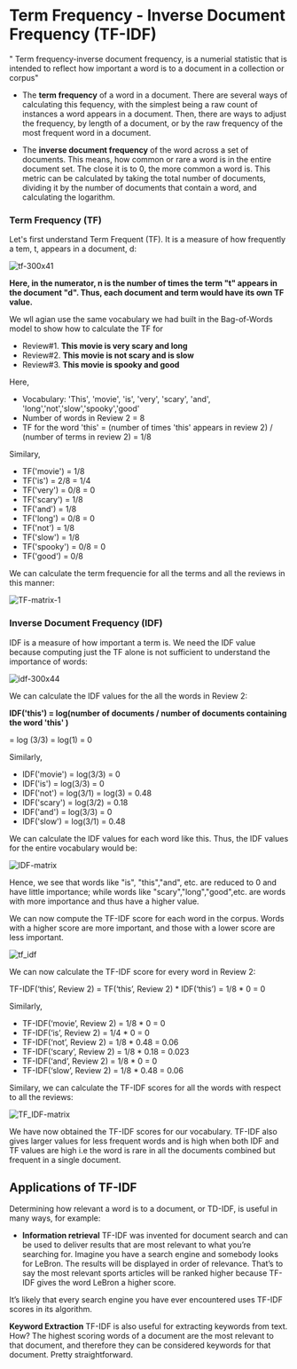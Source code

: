 # Term Frequency - Inverse Document Frequency (TF-IDF)

" Term frequency-inverse document frequency, is a numerial statistic that is intended to reflect how important a word is to a document in a collection or corpus"

- The **term frequency** of a word in a document. There are several ways of calculating this fequency, with the simplest being a raw count of instances a word appears in a document. Then, there are ways to adjust the frequency, by length of a document, or by the raw frequency of the most frequent word in a document.

- The **inverse document frequency** of the word across a set of documents. This means, how common or rare a word is in the entire document set. The close it is to 0, the more common a word is. This metric can be calculated by taking the total number of documents, dividing it by the number of documents that contain a word, and calculating the logarithm.


### Term Frequency (TF)

Let's first understand Term Frequent (TF). It is a measure of how frequently a tem, t, appears in a document, d:
 
![tf-300x41](https://user-images.githubusercontent.com/23405520/115829450-a5ac9780-a42c-11eb-8e81-e7f3bf062a07.jpg)

**Here, in the numerator, n is the number of times the term "t" appears in the document "d". Thus, each document and term would have its own TF value.**

We wll agian use the same vocabulary we had built in the Bag-of-Words model to show how to calculate the TF for 

- Review#1. **This movie is very scary and long**
- Review#2.  **This movie is not scary and is slow**
- Review#3. **This movie is spooky and good**


Here,

- Vocabulary: 'This', 'movie', 'is', 'very', 'scary', 'and', 'long','not','slow','spooky','good'
- Number of words in Review 2 = 8
- TF for the word 'this' = (number of times 'this' appears in review 2) / (number of terms in review 2) = 1/8

Similary,

- TF('movie') = 1/8
- TF('is') = 2/8 = 1/4
- TF('very') = 0/8 = 0
- TF('scary') = 1/8 
- TF('and') = 1/8
- TF('long') = 0/8 = 0
- TF('not') = 1/8
- TF('slow') = 1/8
- TF('spooky') = 0/8 = 0
- TF('good') = 0/8

We can calculate the term frequencie for all the terms and all the reviews in this manner:

![TF-matrix-1](https://user-images.githubusercontent.com/23405520/115830056-66327b00-a42d-11eb-9e24-68440f166517.png)


### Inverse Document Frequency (IDF)

IDF is a measure of how important a term is. We need the IDF value because computing just the TF alone is not sufficient to understand the importance of words:

![idf-300x44](https://user-images.githubusercontent.com/23405520/115830177-8c581b00-a42d-11eb-8abd-e8c6722f2c1c.jpg)

We can calculate the IDF values for the all the words in Review 2:

**IDF('this') = log(number of documents / number of documents containing the word 'this' )**

= log (3/3) = log(1) = 0

Similarly, 

- IDF('movie') = log(3/3) = 0
- IDF('is') = log(3/3) = 0
- IDF('not') = log(3/1) = log(3) = 0.48
- IDF('scary') = log(3/2) = 0.18
- IDF('and') = log(3/3) = 0
- IDF('slow') = log(3/1) = 0.48

We can calculate the IDF values for each word like this. Thus, the IDF values for the entire vocabulary would be:

![IDF-matrix](https://user-images.githubusercontent.com/23405520/115831680-8c591a80-a42f-11eb-8026-2e198f0a2238.png)

Hence, we see that words like "is", "this","and", etc. are reduced to 0 and have little importance; while words like "scary","long","good",etc. are words with more importance and thus have a higher value.

We can now compute the TF-IDF score for each word in the corpus. Words with a higher score are more important, and those with a lower score are less important.

![tf_idf](https://user-images.githubusercontent.com/23405520/115831902-d3dfa680-a42f-11eb-8d23-6858f278331f.jpg)

We can now calculate the TF-IDF score for every word in Review 2:

TF-IDF(‘this’, Review 2) = TF(‘this’, Review 2) * IDF(‘this’) = 1/8 * 0 = 0

Similarly,

- TF-IDF(‘movie’, Review 2) = 1/8 * 0 = 0
- TF-IDF(‘is’, Review 2) = 1/4 * 0 = 0
- TF-IDF(‘not’, Review 2) = 1/8 * 0.48 = 0.06
- TF-IDF(‘scary’, Review 2) = 1/8 * 0.18 = 0.023
- TF-IDF(‘and’, Review 2) = 1/8 * 0 = 0
- TF-IDF(‘slow’, Review 2) = 1/8 * 0.48 = 0.06

Similary, we can calculate the TF-IDF scores for all the words with respect to all the reviews:

![TF_IDF-matrix](https://user-images.githubusercontent.com/23405520/115831991-f671bf80-a42f-11eb-8cba-e2f5242f4ac2.png)

We have now obtained the TF-IDF scores for our vocabulary. TF-IDF also gives larger values for less frequent words and is high when both IDF and TF values are high i.e the word is rare in all the documents combined but frequent in a single document.


## Applications of TF-IDF

Determining how relevant a word is to a document, or TD-IDF, is useful in many ways, for example:

- **Information retrieval**
TF-IDF was invented for document search and can be used to deliver results that are most relevant to what you’re searching for. Imagine you have a search engine and somebody looks for LeBron. The results will be displayed in order of relevance. That’s to say the most relevant sports articles will be ranked higher because TF-IDF gives the word LeBron a higher score.

It’s likely that every search engine you have ever encountered uses TF-IDF scores in its algorithm.

**Keyword Extraction**
TF-IDF is also useful for extracting keywords from text. How? The highest scoring words of a document are the most relevant to that document, and therefore they can be considered keywords for that document. Pretty straightforward.


